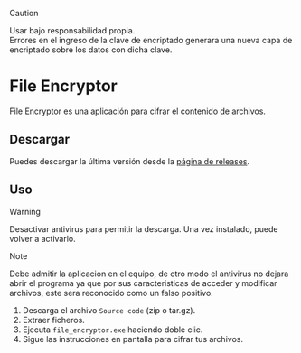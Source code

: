 >[!CAUTION]
>Usar bajo responsabilidad propia.<br>
>Errores en el ingreso de la clave de encriptado generara una nueva capa de encriptado sobre los datos con dicha clave.

# File Encryptor

File Encryptor es una aplicación para cifrar el contenido de archivos.

## Descargar

Puedes descargar la última versión desde la [página de releases](https://github.com/Juanbrero/File-Encryptor/releases).

## Uso

>[!WARNING]
>Desactivar antivirus para permitir la descarga.
>Una vez instalado, puede volver a activarlo. 

>[!NOTE]
>Debe admitir la aplicacion en el equipo, de otro modo el antivirus no dejara abrir el programa ya que por sus caracteristicas de acceder y modificar archivos, este sera reconocido como un falso positivo.

1. Descarga el archivo `Source code` (zip o tar.gz).
2. Extraer ficheros.
3. Ejecuta `file_encryptor.exe` haciendo doble clic.
4. Sigue las instrucciones en pantalla para cifrar tus archivos.
